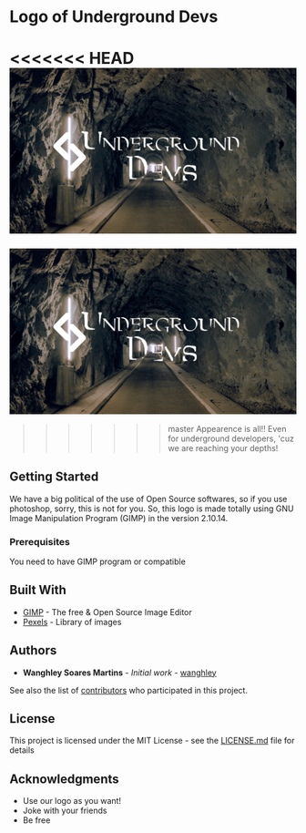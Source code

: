 # Logo of Underground Devs
<<<<<<< HEAD
![](wallpaper_16x9.jpg)
=======
![](logo_16x9.jpg)
>>>>>>> master
Appearence is all!! Even for underground developers, 'cuz we are reaching your depths!

## Getting Started

We have a big political of the use of Open Source softwares, so if you use photoshop, sorry, this is not for you.
So, this logo is made totally using GNU Image Manipulation Program (GIMP) in the version 2.10.14.

### Prerequisites

You need to have GIMP program or compatible

## Built With

* [GIMP](https://www.gimp.org/) - The free & Open Source Image Editor
* [Pexels](https://www.pexels.com/) - Library of images

## Authors

* **Wanghley Soares Martins** - *Initial work* - [wanghley](https://github.com/wanghley)

See also the list of [contributors](https://github.com/UndergroundDevs/logo/contributors) who participated in this project.

## License

This project is licensed under the MIT License - see the [LICENSE.md](LICENSE.md) file for details

## Acknowledgments

* Use our logo as you want!
* Joke with your friends
* Be free

